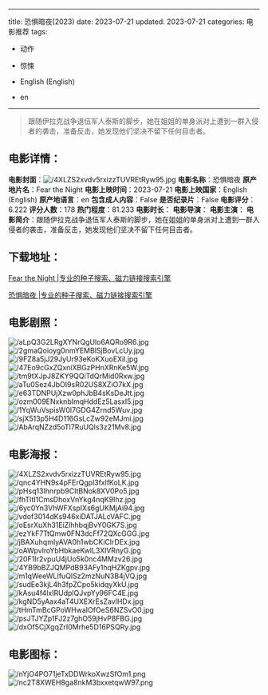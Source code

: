
---
title: 恐惧暗夜(2023)
date: 2023-07-21
updated: 2023-07-21
categories: 电影推荐
tags:
- 动作
- 惊悚

- English (English)
- en
---


> 跟随伊拉克战争退伍军人泰斯的脚步，她在姐姐的单身派对上遭到一群入侵者的袭击，准备反击，她发现他们坚决不留下任何目击者。

## **电影详情**：

**电影封面**：<img src="https://image.tmdb.org/t/p/w200/4XLZS2xvdv5rxizzTUVREtRyw95.jpg" alt="/4XLZS2xvdv5rxizzTUVREtRyw95.jpg" title="/4XLZS2xvdv5rxizzTUVREtRyw95.jpg">
**电影名称**：恐惧暗夜
**原产地片名**：Fear the Night
**电影上映时间**：2023-07-21
**电影上映国家**：English (English)
**原产地语言**：en
**包含成人内容**：False
**是否纪录片**：False
**电影评分**：6.222
**评分人数**：178
**热门程度**：81.233
**电影时长**：
**电影导演**：
**电影主演**：
**电影简介**：跟随伊拉克战争退伍军人泰斯的脚步，她在姐姐的单身派对上遭到一群入侵者的袭击，准备反击，她发现他们坚决不留下任何目击者。

## **下载地址**：
[Fear the Night |专业的种子搜索、磁力链接搜索引擎](https://movie.amd794.com:2083/?search=Fear%20the%20Night&ordering=&mode=match_phrase&page_size=10&page=1)

[恐惧暗夜 |专业的种子搜索、磁力链接搜索引擎](https://movie.amd794.com:2083/?search=%E6%81%90%E6%83%A7%E6%9A%97%E5%A4%9C&ordering=&mode=match_phrase&page_size=10&page=1)
 

## **电影剧照**：
<img src="https://image.tmdb.org/t/p/original/aLpQ3G2LRgXYNrQgUlo6AQRo9R6.jpg" alt="/aLpQ3G2LRgXYNrQgUlo6AQRo9R6.jpg" title="/aLpQ3G2LRgXYNrQgUlo6AQRo9R6.jpg"><img src="https://image.tmdb.org/t/p/original/2gmaQoioyg0nmYEMBlSjBovLcUy.jpg" alt="/2gmaQoioyg0nmYEMBlSjBovLcUy.jpg" title="/2gmaQoioyg0nmYEMBlSjBovLcUy.jpg"><img src="https://image.tmdb.org/t/p/original/9FZ8a5jJ29JyUr93eKoKXuoEXil.jpg" alt="/9FZ8a5jJ29JyUr93eKoKXuoEXil.jpg" title="/9FZ8a5jJ29JyUr93eKoKXuoEXil.jpg"><img src="https://image.tmdb.org/t/p/original/47Eo9cGxZQxniXBGzPHnXRnKe5W.jpg" alt="/47Eo9cGxZQxniXBGzPHnXRnKe5W.jpg" title="/47Eo9cGxZQxniXBGzPHnXRnKe5W.jpg"><img src="https://image.tmdb.org/t/p/original/tm9tXJpJ8ZKY9QQiTdQrMid0Rxw.jpg" alt="/tm9tXJpJ8ZKY9QQiTdQrMid0Rxw.jpg" title="/tm9tXJpJ8ZKY9QQiTdQrMid0Rxw.jpg"><img src="https://image.tmdb.org/t/p/original/aTu0Sez4JbOI9sR02US8XZiO7kX.jpg" alt="/aTu0Sez4JbOI9sR02US8XZiO7kX.jpg" title="/aTu0Sez4JbOI9sR02US8XZiO7kX.jpg"><img src="https://image.tmdb.org/t/p/original/e63TDNPUjXzw0phJbB4sKsDeJtt.jpg" alt="/e63TDNPUjXzw0phJbB4sKsDeJtt.jpg" title="/e63TDNPUjXzw0phJbB4sKsDeJtt.jpg"><img src="https://image.tmdb.org/t/p/original/ozm009ENxknbImqHddEz5LasxI5.jpg" alt="/ozm009ENxknbImqHddEz5LasxI5.jpg" title="/ozm009ENxknbImqHddEz5LasxI5.jpg"><img src="https://image.tmdb.org/t/p/original/1YqWuVspisW0l7GDG4Zrnd5Wuv.jpg" alt="/1YqWuVspisW0l7GDG4Zrnd5Wuv.jpg" title="/1YqWuVspisW0l7GDG4Zrnd5Wuv.jpg"><img src="https://image.tmdb.org/t/p/original/sjX513p5H4D116GsLcZw92eMJmi.jpg" alt="/sjX513p5H4D116GsLcZw92eMJmi.jpg" title="/sjX513p5H4D116GsLcZw92eMJmi.jpg"><img src="https://image.tmdb.org/t/p/original/AbArqNZzd5oTl7RuUQls3z21Mv8.jpg" alt="/AbArqNZzd5oTl7RuUQls3z21Mv8.jpg" title="/AbArqNZzd5oTl7RuUQls3z21Mv8.jpg">

## **电影海报**：
<img src="https://image.tmdb.org/t/p/original/4XLZS2xvdv5rxizzTUVREtRyw95.jpg" alt="/4XLZS2xvdv5rxizzTUVREtRyw95.jpg" title="/4XLZS2xvdv5rxizzTUVREtRyw95.jpg"><img src="https://image.tmdb.org/t/p/original/qnc4YHN9s4pFErQgpl3fxlfKoLK.jpg" alt="/qnc4YHN9s4pFErQgpl3fxlfKoLK.jpg" title="/qnc4YHN9s4pFErQgpl3fxlfKoLK.jpg"><img src="https://image.tmdb.org/t/p/original/pHsq13Ihnrpb9CItBNok8XV0Po5.jpg" alt="/pHsq13Ihnrpb9CItBNok8XV0Po5.jpg" title="/pHsq13Ihnrpb9CItBNok8XV0Po5.jpg"><img src="https://image.tmdb.org/t/p/original/fhTltI1CmsDhoxVnYkg4nqK9Ihz.jpg" alt="/fhTltI1CmsDhoxVnYkg4nqK9Ihz.jpg" title="/fhTltI1CmsDhoxVnYkg4nqK9Ihz.jpg"><img src="https://image.tmdb.org/t/p/original/6yc0Yn3VhWFXspIXs6gUKMjAi94.jpg" alt="/6yc0Yn3VhWFXspIXs6gUKMjAi94.jpg" title="/6yc0Yn3VhWFXspIXs6gUKMjAi94.jpg"><img src="https://image.tmdb.org/t/p/original/vdof3014dKs946xiDATJALcVAFC.jpg" alt="/vdof3014dKs946xiDATJALcVAFC.jpg" title="/vdof3014dKs946xiDATJALcVAFC.jpg"><img src="https://image.tmdb.org/t/p/original/oEsrXuXh31EiZlhhbqjBvY0GK7S.jpg" alt="/oEsrXuXh31EiZlhhbqjBvY0GK7S.jpg" title="/oEsrXuXh31EiZlhhbqjBvY0GK7S.jpg"><img src="https://image.tmdb.org/t/p/original/ezYkF7TtQmw0FN3dcFf72QXcGGG.jpg" alt="/ezYkF7TtQmw0FN3dcFf72QXcGGG.jpg" title="/ezYkF7TtQmw0FN3dcFf72QXcGGG.jpg"><img src="https://image.tmdb.org/t/p/original/jBAXuhqmIyAVA0h1wbCKiClrDEx.jpg" alt="/jBAXuhqmIyAVA0h1wbCKiClrDEx.jpg" title="/jBAXuhqmIyAVA0h1wbCKiClrDEx.jpg"><img src="https://image.tmdb.org/t/p/original/oAWpvlroYbHbkaeKwlL3XlVRnyG.jpg" alt="/oAWpvlroYbHbkaeKwlL3XlVRnyG.jpg" title="/oAWpvlroYbHbkaeKwlL3XlVRnyG.jpg"><img src="https://image.tmdb.org/t/p/original/20F1Ir2vpuU4jUo5k0nc4MMzv26.jpg" alt="/20F1Ir2vpuU4jUo5k0nc4MMzv26.jpg" title="/20F1Ir2vpuU4jUo5k0nc4MMzv26.jpg"><img src="https://image.tmdb.org/t/p/original/4YB9bBZJQMPdB93AFy1hqHZKgpv.jpg" alt="/4YB9bBZJQMPdB93AFy1hqHZKgpv.jpg" title="/4YB9bBZJQMPdB93AFy1hqHZKgpv.jpg"><img src="https://image.tmdb.org/t/p/original/m1qWeeWLIfuQISz2mzNuN3B4jVQ.jpg" alt="/m1qWeeWLIfuQISz2mzNuN3B4jVQ.jpg" title="/m1qWeeWLIfuQISz2mzNuN3B4jVQ.jpg"><img src="https://image.tmdb.org/t/p/original/sudEe3kjL4h3fpZCpo5kidqyXkU.jpg" alt="/sudEe3kjL4h3fpZCpo5kidqyXkU.jpg" title="/sudEe3kjL4h3fpZCpo5kidqyXkU.jpg"><img src="https://image.tmdb.org/t/p/original/kAsu4f4lxIRUdplQJvpYy96FC4E.jpg" alt="/kAsu4f4lxIRUdplQJvpYy96FC4E.jpg" title="/kAsu4f4lxIRUdplQJvpYy96FC4E.jpg"><img src="https://image.tmdb.org/t/p/original/kgND5yAax4aT4UXEXrEsZavlHDx.jpg" alt="/kgND5yAax4aT4UXEXrEsZavlHDx.jpg" title="/kgND5yAax4aT4UXEXrEsZavlHDx.jpg"><img src="https://image.tmdb.org/t/p/original/tHmTmBcGPoWHwaIOfOeS6NZSvO0.jpg" alt="/tHmTmBcGPoWHwaIOfOeS6NZSvO0.jpg" title="/tHmTmBcGPoWHwaIOfOeS6NZSvO0.jpg"><img src="https://image.tmdb.org/t/p/original/psJTJYZp1FJ2z7ghO59jHvP8FBG.jpg" alt="/psJTJYZp1FJ2z7ghO59jHvP8FBG.jpg" title="/psJTJYZp1FJ2z7ghO59jHvP8FBG.jpg"><img src="https://image.tmdb.org/t/p/original/dxOf5CjXgqZrI0Mrhe5D16PSQRy.jpg" alt="/dxOf5CjXgqZrI0Mrhe5D16PSQRy.jpg" title="/dxOf5CjXgqZrI0Mrhe5D16PSQRy.jpg">

## **电影图标**：
<img src="https://image.tmdb.org/t/p/original/nYjO4PO71jeTxDDWrkoXwzSfOm1.png" alt="/nYjO4PO71jeTxDDWrkoXwzSfOm1.png" title="/nYjO4PO71jeTxDDWrkoXwzSfOm1.png"><img src="https://image.tmdb.org/t/p/original/nc2T8XWEH8ga8nkM3bxxetqwW97.png" alt="/nc2T8XWEH8ga8nkM3bxxetqwW97.png" title="/nc2T8XWEH8ga8nkM3bxxetqwW97.png">
